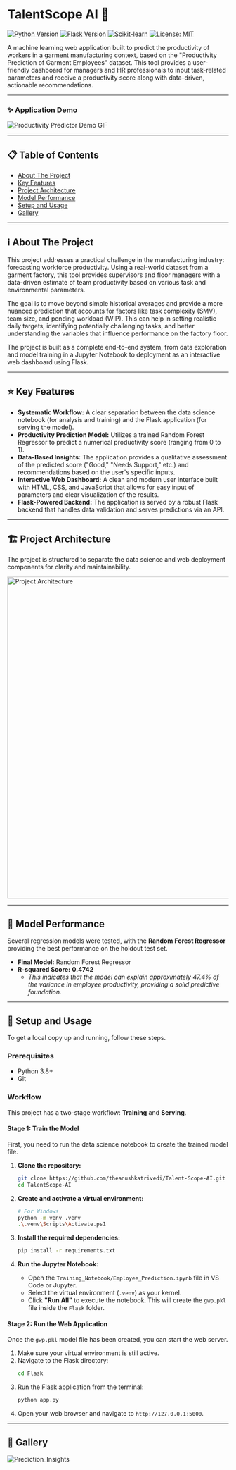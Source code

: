 # TalentScope AI 🚀

[![Python Version](https://img.shields.io/badge/Python-3.11+-blue.svg)](https://www.python.org/) [![Flask Version](https://img.shields.io/badge/Flask-3.0-green.svg)](https://flask.palletsprojects.com/) [![Scikit-learn](https://img.shields.io/badge/Scikit--learn-1.5-orange.svg)](https://scikit-learn.org/) [![License: MIT](https://img.shields.io/badge/License-MIT-yellow.svg)](https://opensource.org/licenses/MIT)

A machine learning web application built to predict the productivity of workers in a garment manufacturing context, based on the "Productivity Prediction of Garment Employees" dataset. This tool provides a user-friendly dashboard for managers and HR professionals to input task-related parameters and receive a productivity score along with data-driven, actionable recommendations.

---

### ✨ Application Demo

![Productivity Predictor Demo GIF](https://github.com/user-attachments/assets/8062bff3-bb70-4923-9aed-ce0cdc3c44f4)


---

## 📋 Table of Contents

* [About The Project](#-about-the-project)
* [Key Features](#-key-features)
* [Project Architecture](#-project-architecture)
* [Model Performance](#-model-performance)
* [Setup and Usage](#-setup-and-usage)
* [Gallery](#-gallery)

---

## ℹ️ About The Project

This project addresses a practical challenge in the manufacturing industry: forecasting workforce productivity. Using a real-world dataset from a garment factory, this tool provides supervisors and floor managers with a data-driven estimate of team productivity based on various task and environmental parameters.

The goal is to move beyond simple historical averages and provide a more nuanced prediction that accounts for factors like task complexity (SMV), team size, and pending workload (WIP). This can help in setting realistic daily targets, identifying potentially challenging tasks, and better understanding the variables that influence performance on the factory floor.

The project is built as a complete end-to-end system, from data exploration and model training in a Jupyter Notebook to deployment as an interactive web dashboard using Flask.

---

## ⭐ Key Features

* **Systematic Workflow:** A clear separation between the data science notebook (for analysis and training) and the Flask application (for serving the model).
* **Productivity Prediction Model:** Utilizes a trained Random Forest Regressor to predict a numerical productivity score (ranging from 0 to 1).
* **Data-Based Insights:** The application provides a qualitative assessment of the predicted score ("Good," "Needs Support," etc.) and recommendations based on the user's specific inputs.
* **Interactive Web Dashboard:** A clean and modern user interface built with HTML, CSS, and JavaScript that allows for easy input of parameters and clear visualization of the results.
* **Flask-Powered Backend:** The application is served by a robust Flask backend that handles data validation and serves predictions via an API.

---

## 🏗️ Project Architecture

The project is structured to separate the data science and web deployment components for clarity and maintainability.

<img width="2506" height="731" alt="Project Architecture" src="https://github.com/user-attachments/assets/caf24b1d-781f-41ec-b001-51e84ea9f4c5" />


---

## 🎯 Model Performance

Several regression models were tested, with the **Random Forest Regressor** providing the best performance on the holdout test set.

* **Final Model:** Random Forest Regressor
* **R-squared Score:** **0.4742**
    * *This indicates that the model can explain approximately 47.4% of the variance in employee productivity, providing a solid predictive foundation.*

---

## 🚀 Setup and Usage

To get a local copy up and running, follow these steps.

### Prerequisites

* Python 3.8+
* Git

### Workflow

This project has a two-stage workflow: **Training** and **Serving**.

#### Stage 1: Train the Model

First, you need to run the data science notebook to create the trained model file.

1.  **Clone the repository:**
    ```bash
    git clone https://github.com/theanushkatrivedi/Talent-Scope-AI.git
    cd TalentScope-AI
    ```

2.  **Create and activate a virtual environment:**
    ```bash
    # For Windows
    python -m venv .venv
    .\.venv\Scripts\Activate.ps1
    ```

3.  **Install the required dependencies:**
    ```bash
    pip install -r requirements.txt
    ```

4.  **Run the Jupyter Notebook:**
    * Open the `Training_Notebook/Employee_Prediction.ipynb` file in VS Code or Jupyter.
    * Select the virtual environment (`.venv`) as your kernel.
    * Click **"Run All"** to execute the notebook. This will create the `gwp.pkl` file inside the `Flask` folder.

#### Stage 2: Run the Web Application

Once the `gwp.pkl` model file has been created, you can start the web server.

1.  Make sure your virtual environment is still active.
2.  Navigate to the Flask directory:
    ```bash
    cd Flask
    ```
3.  Run the Flask application from the terminal:
    ```bash
    python app.py
    ```
4.  Open your web browser and navigate to `http://127.0.0.1:5000`.

---

## 📸 Gallery

![Prediction_Insights](https://github.com/user-attachments/assets/c21b8f76-5c9c-4f25-9689-62bb82aac54d)
